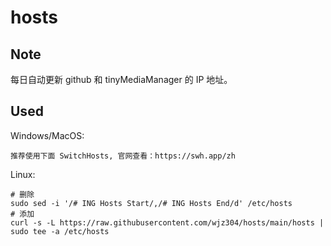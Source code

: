 # hosts  

## Note  
每日自动更新 github 和 tinyMediaManager 的 IP 地址。  

## Used  
Windows/MacOS:  
```
推荐使用下面 SwitchHosts, 官网查看：https://swh.app/zh
```
Linux:
```
# 删除
sudo sed -i '/# ING Hosts Start/,/# ING Hosts End/d' /etc/hosts
# 添加
curl -s -L https://raw.githubusercontent.com/wjz304/hosts/main/hosts | sudo tee -a /etc/hosts
```
